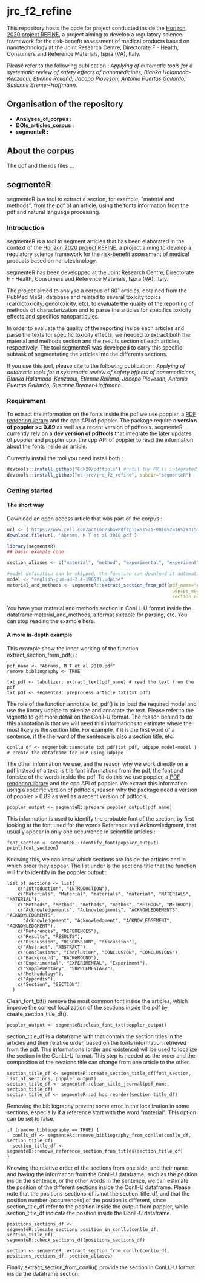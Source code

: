 # jrc_f2_refine 

This repository hosts the code for project conducted inside the [Horizon 2020 project REFINE](http://refine-nanomed.com/), a project aiming to develop a regulatory science framework for the risk-benefit assessment of medical products based on nanotechnology at the Joint Research Centre, Directorate F - Health, Consumers and Reference Materials, Ispra (VA), Italy.

Please refer to the following publication : *Applying of automatic tools for a systematic review of safety effects of nanomedicines, Blanka Halamoda-Kenzaoui, Etienne Rolland, Jacopo Piovesan, Antonio Puertas Gallardo, Susanne Bremer-Hoffmann*.

## Organisation of the repository

* **Analyses_of_corpus :**
* **DOIs_articles_corpus :**
* **segmenteR :** 

## About the corpus

The pdf and the rds files ...

## segmenteR

segmenteR is a tool to extract a section, for example, "material and methods", from the pdf of an article, using the fonts information from the pdf and natural language processing.

### Introduction

segmenteR is a tool to segment articles that has been elaborated in the context of the [Horizon 2020 project REFINE](http://refine-nanomed.com/), a project aiming to develop a regulatory science framework for the risk-benefit assessment of medical products based on nanotechnology.

segmenteR has been developped at the Joint Research Centre, Directorate F - Health, Consumers and Reference Materials, Ispra (VA), Italy.

The project aimed to analyse a corpus of 801 articles, obtained from the PubMed MeSH database and related to several toxicity topics (cardiotoxicity, genotoxicity, etc), to evaluate the quality of the reporting of methods of characterization and to parse the articles for specifics toxicity effects and specifics nanoparticules.

In order to evaluate the quality of the reporting inside each articles and parse the texts for specific toxicity effects, we needed to extract both the material and methods section and the results section of each articles, respectively. The tool segmenteR was developed to carry this specific subtask of segmentating the articles into the differents sections.

If you use this tool, please cite to the following publication : *Applying of automatic tools for a systematic review of safety effects of nanomedicines, Blanka Halamoda-Kenzaoui, Etienne Rolland, Jacopo Piovesan, Antonio Puertas Gallardo, Susanne Bremer-Hoffmann* .

### Requirement

To extract the information on the fonts inside the pdf we use poppler, a [PDF rendering library](https://poppler.freedesktop.org/) and the cpp API of poppler. 
The package require a **version of poppler >= 0.89** as well as a recent version of pdftools. 
segmenteR currently rely on a **dev version of pdftools** that integrate the later updates of poppler and poppler cpp, the cpp API of poppler to read the information about the fonts inside an article.

Currently install the tool you need install both :

``` r
devtools::install_github("Cdk29/pdftools") #until the PR is integrated into the main package
devtools::install_github("ec-jrc/jrc_f2_refine", subdir="segmenteR") 
```

### Getting started

#### The short way

Download an open access article that was part of the corpus : 

``` r
url <- ('https://www.cell.com/action/showPdf?pii=S1525-0016%2816%2931594-5')
download.file(url, 'Abrams, M T et al 2010.pdf')
```

``` r
library(segmenteR)
## basic example code

section_aliases <- c("material", "method", "experimental", "experiment", "methodology")

#model definition can be skipped, the function can download it automatically
model <- "english-gum-ud-2.4-190531.udpipe"
material_and_methods <- segmenteR::extract_section_from_pdf(pdf_name="Abrams, M T et al 2010.pdf",
                                                             udpipe_model=model, 
                                                             section_aliases=section_aliases)

```
You have your material and methods section in ConLL-U format inside the dataframe material_and_methods, a format suitable for parsing, etc.
You can stop reading the example here.

#### A more in-depth example

This example show the inner working of the function extract_section_from_pdf() :

```{r}
pdf_name <- "Abrams, M T et al 2010.pdf"
remove_bibliography <- TRUE

txt_pdf <- tabulizer::extract_text(pdf_name) # read the text from the pdf
txt_pdf <- segmenteR::preprocess_article_txt(txt_pdf)
```

The role of the function annotate_txt_pdf() is to load the required model and use the library udpipe to tokenize and annotate the text. Please refer to the vignette to get more detail on the Conll-U format.
The reason behind to do this annotation is that we will need this informations to estimate where the most likely is the section title. For example, if it is the first word of a sentence, if the the word of the sentence is also a section title, etc.

```{r}
conllu_df <- segmenteR::annotate_txt_pdf(txt_pdf, udpipe_model=model ) # create the dataframe for NLP using udpipe
```
The other information we use, and the reason why we work directly on a pdf instead of a text, is the font informations from the pdf, the font and fontsize of the words inside the pdf. To do this we use poppler, a [PDF rendering library](https://poppler.freedesktop.org/) and the cpp API of poppler. We extract this information using a specific version of pdftools, reason why the package need a version of poppler > 0.89 as well as a recent version of pdftools. 

```{r}
poppler_output <- segmenteR::prepare_poppler_output(pdf_name)
```

This information is used to identify the probable font of the section, by first looking at the font used for the words Reference and Acknowledgment, that usually appear in only one occurrence in scientific articles :

```{r}
font_section <- segmenteR::identify_font(poppler_output)
print(font_section)
```
Knowing this, we can know which sections are inside the articles and in which order they appear.
The list under is the sections title that the function will try to identify in the poppler output :

```{r}
list_of_sections <- list(
    c("Introduction", "INTRODUCTION"),
    c("Materials", "Material", "materials", "material", "MATERIALS", "MATERIAL"),
    c("Methods", "Method", "methods", "method", "METHODS", "METHOD"),
    c("Acknowledgements", "Acknowledgments", "ACKNOWLEDGEMENTS", "ACKNOWLEDGMENTS",
      "Acknowledgement", "Acknowledgment", "ACKNOWLEDGEMENT", "ACKNOWLEDGMENT"),
    c("References", "REFERENCES"),
    c("Results", "RESULTS"),
    c("Discussion", "DISCUSSION", "discussion"),
    c("Abstract", "ABSTRACT"),
    c("Conclusions", "Conclusion", "CONCLUSION", "CONCLUSIONS"),
    c("Background", "BACKGROUND"),
    c("Experimental", "EXPERIMENTAL", "Experiment"),
    c("Supplementary", "SUPPLEMENTARY"),
    c("Methodology"),
    c("Appendix"),
    c("Section", "SECTION")
  )
```
Clean_font_txt() remove the most common font inside the articles, which improve the correct localization of the sections inside the pdf by create_section_title_df().

```{r}
poppler_output <- segmenteR::clean_font_txt(poppler_output)
```
section_title_df is a dataframe with that contain the section titles in the articles and their relative order, based on the fonts information retrieved from the pdf. This informations (order and existence) will be used to localize the section in the ConLL-U format. This step is needed as the order and the composition of the sections title can change from one article to the other.

```{r}
section_title_df <- segmenteR::create_section_title_df(font_section, list_of_sections, poppler_output)
section_title_df <- segmenteR::clean_title_journal(pdf_name, section_title_df)
section_title_df <- segmenteR::ad_hoc_reorder(section_title_df)
```
Removing the bibliography prevent some error in the localization in some sections, especially if a reference start with the word "material". This option can be set to false.

```{r}
if (remove_bibliography == TRUE) {
  conllu_df <- segmenteR::remove_bibliography_from_conllu(conllu_df, section_title_df)
  section_title_df <- segmenteR::remove_reference_section_from_titles(section_title_df)
}
```

Knowing the relative order of the sections from one side, and their name and having the information from the Conll-U dataframe, such as the position inside the sentence, or the other words in the sentence, we can estimate the position of the different sections inside the Conll-U dataframe.
Please note that the positions_sections_df is not the section_title_df, and that the position number (occurrences) of the position is different, since section_title_df refer to the position inside the output from poppler, while section_title_df indicate the position inside the Conll-U dataframe.

```{r}
positions_sections_df <- segmenteR::locate_sections_position_in_conllu(conllu_df, section_title_df)
segmenteR::check_sections_df(positions_sections_df)
```

```{r}
section <- segmenteR::extract_section_from_conllu(conllu_df, positions_sections_df, section_aliases)
```
Finally extract_section_from_conllu() provide the section in ConLL-U format inside the dataframe section.
